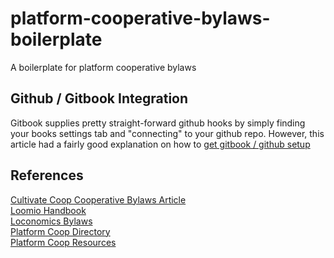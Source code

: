 # platform-cooperative-bylaws-boilerplate

A boilerplate for platform cooperative bylaws

## Github / Gitbook Integration

Gitbook supplies pretty straight-forward github hooks by simply finding your books settings tab and "connecting" to your github repo. However, this article had a fairly good explanation on how to [get gitbook / github setup](https://tomjn.com/2014/06/25/gitbooks-github/)

## References

[Cultivate Coop Cooperative Bylaws Article](http://cultivate.coop/wiki/Cooperative_Bylaws)  
[Loomio Handbook](https://www.gitbook.com/book/loomio/loomio-cooperative-handbook/details)  
[Loconomics Bylaws](https://www.gitbook.com/book/loconomics/loconomics-cooperative-bylaws/details)  
[Platform Coop Directory](https://platform.coop/directory)  
[Platform Coop Resources](https://platform.coop/resources)



